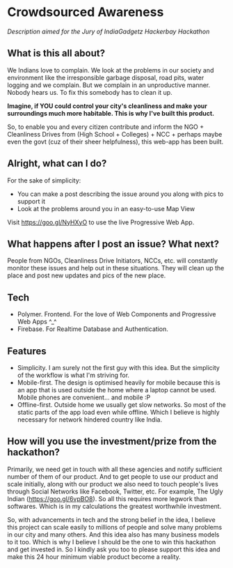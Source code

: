 # Crowdsourced Awareness

*Description aimed for the Jury of IndiaGadgetz Hackerbay Hackathon*

## What is this all about?
We Indians love to complain. We look at the problems in our society and environment like the irresponsible garbage disposal, road pits, water logging and we complain. But we complain in an unproductive manner. Nobody hears us. To fix this somebody has to clean it up.

**Imagine, if YOU could control your city's cleanliness and make your surroundings much more habitable. This is why I've built this product.**

So, to enable you and every citizen contribute and inform the NGO + Cleanliness Drives from (High School + Colleges) + NCC + perhaps maybe even the govt (cuz of their sheer helpfulness), this web-app has been built.

## Alright, what can I do?
For the sake of simplicity:
- You can make a post describing the issue around you along with pics to support it
- Look at the problems around you in an easy-to-use Map View

Visit https://goo.gl/NyHXyO to use the live Progressive Web App.

## What happens after I post an issue? What next?
People from NGOs, Cleanliness Drive Initiators, NCCs, etc. will constantly monitor these issues and help out in these situations. They will clean up the place and post new updates and pics of the new place.

## Tech
- Polymer. Frontend. For the love of Web Components and Progressive Web Apps ^_^
- Firebase. For Realtime Database and Authentication.

## Features
- Simplicity. I am surely not the first guy with this idea. But the simplicity of the workflow is what I'm striving for.
- Mobile-first. The design is optimised heavily for mobile because this is an app that is used outside the home where a laptop cannot be used. Mobile phones are convenient... and mobile :P
- Offline-first. Outside home we usually get slow networks. So most of the static parts of the app load even while offline. Which I believe is highly necessary for network hindered country like India.

## How will you use the investment/prize from the hackathon?
Primarily, we need get in touch with all these agencies and notify sufficient number of them of our product. And to get people to use our product and scale initially, along with our product we also need to touch people's lives through Social Networks like Facebook, Twitter, etc. For example, The Ugly Indian (https://goo.gl/6vpBO8). So all this requires more legwork than softwares. Which is in my calculations the greatest worthwhile investment.

So, with advancements in tech and the strong belief in the idea, I believe this project can scale easily to millions of people and solve many problems in our city and many others. And this idea also has many business models to it too. Which is why I believe I should be the one to win this hackathon and get invested in. So I kindly ask you too to please support this idea and make this 24 hour minimum viable product become a reality.